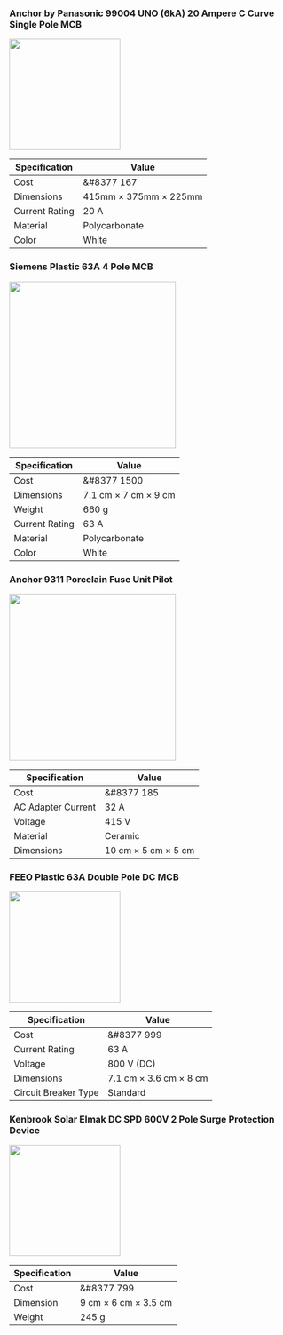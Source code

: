 ###  Anchor by Panasonic 99004 UNO (6kA) 20 Ampere C Curve Single Pole MCB

<img src = "https://m.media-amazon.com/images/I/71EoKgWcZ4L._SL1500_.jpg" width = 200>


| Specification  | Value          |
| ---            | ---            |
| Cost            |&#8377 167     |
| Dimensions              | 415mm $\times$ 375mm $\times$ 225mm|
| Current Rating              | 20 A               |
| Material           |  Polycarbonate |
| Color| White|

<!--- https://www.amazon.in/Anchor-Panasonic-99004-Ampere-Single/dp/B086HBKRJG/ref=asc_df_B086HBKRJG/?tag=googleshopdes-21&linkCode=df0&hvadid=396986439354&hvpos=&hvnetw=g&hvrand=9458287813178755252&hvpone=&hvptwo=&hvqmt=&hvdev=c&hvdvcmdl=&hvlocint=&hvlocphy=1007805&hvtargid=pla-1030067017597&ext_vrnc=hi&th=1 --->
 
 ###  Siemens Plastic 63A 4 Pole MCB
 <img src = "https://m.media-amazon.com/images/I/71FN9t0iyQL._SL1500_.jpg" width = 300>
 
 

| Specification  | Value          |
| ---            | ---            |
| Cost            |&#8377    1500 |
| Dimensions              | 7.1 cm $\times$ 7 cm $\times$ 9 cm|
|Weight|660 g|
| Current Rating              | 63 A|
| Material           |  Polycarbonate |
| Color| White|
 
 <!--- https://www.amazon.in/Siemens-Pole-White-1-Piece-5SL64637RC/dp/B01D4QL6RC--->
 
 

###   Anchor 9311 Porcelain Fuse Unit Pilot

<img src = "https://m.media-amazon.com/images/I/71b9tS1f2bL._SL1500_.jpg" width = 300>


|Specification| Value|
|---|---|
|Cost| &#8377 185|
|AC Adapter Current|32 A|
|Voltage|415 V|
|Material|Ceramic|
|Dimensions|10 cm $\times$ 5 cm $\times$ 5 cm|

<!--- https://www.amazon.in/Anchor-9311-Porcelain-Pilot-Ivory/dp/B00V4VJ7IK/ref=sr_1_12?crid=NPAHCXCDE79L&keywords=fuses&qid=1642478482&sprefix=fuses%2Caps%2C376&sr=8-12--->

### FEEO Plastic 63A Double Pole DC MCB

<img src = "https://m.media-amazon.com/images/I/71JEQ-sPGaL._SL1500_.jpg" width = 200>

|Specification| Value|
|---|---|
|Cost| &#8377 999|
|Current Rating|63 A|
|Voltage|800 V (DC)|
|Dimensions|7.1 cm $\times$ 3.6 cm $\times$ 8 cm|
|Circuit Breaker Type|Standard|

<!--- https://www.amazon.in/FEEO-63A-Double-Pole-MCB/dp/B01LF8E0T2/ref=sr_1_3?crid=2B9MK4LCK4WR2&keywords=feeo&qid=1642516418&sprefix=dc+circuit+breaker%2Caps%2C864&sr=8-3--->

### Kenbrook Solar Elmak DC SPD 600V 2 Pole Surge Protection Device

<img src = "https://m.media-amazon.com/images/I/61l8Y7CfuAL._SL1500_.jpg" width = 200>

|Specification|Value|
|---|---|
|Cost |&#8377 799|
|Dimension |9 cm $\times$ 6 cm $\times$ 3.5 cm|
|Weight| 245 g|

<!--- https://www.amazon.in/Kenbrook-Solar-Elmak-Protection-Device/dp/B09NTQDJGP/ref=sr_1_2?crid=108RSYE3E2S5V&keywords=solar%2Bsurge%2Bprotection&qid=1642516582&sprefix=solar%2Bsurge%2Bprotectio%2Caps%2C767&sr=8-2&th=1--->
